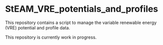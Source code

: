 # StEAM_VRE_potentials_and_profiles
This repository contains a script to manage the variable renewable energy (VRE) potential and profile data. </br>

This repository is currently work in progress.
